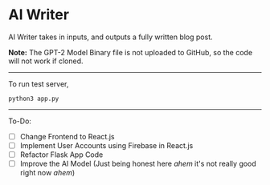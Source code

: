 # AI Writer  

AI Writer takes in inputs, and outputs a fully written blog post. 

**Note:** The GPT-2 Model Binary file is not uploaded to GitHub, so the code will not work if cloned. 

** **

To run test server, 

```
python3 app.py
```

** **

To-Do:
- [ ] Change Frontend to React.js
- [ ] Implement User Accounts using Firebase in React.js
- [ ] Refactor Flask App Code
- [ ] Improve the AI Model (Just being honest here *ahem*  it's not really good right now *ahem*)
